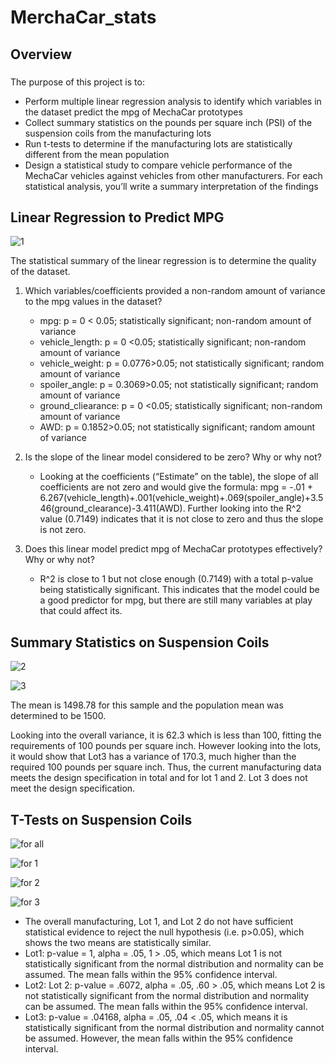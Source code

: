 # MerchaCar_stats
## Overview
###
The purpose of this project is to:
- Perform multiple linear regression analysis to identify which variables in the dataset predict the mpg of MechaCar prototypes
- Collect summary statistics on the pounds per square inch (PSI) of the suspension coils from the manufacturing lots
- Run t-tests to determine if the manufacturing lots are statistically different from the mean population
- Design a statistical study to compare vehicle performance of the MechaCar vehicles against vehicles from other manufacturers. For each statistical analysis, you’ll write a summary interpretation of the findings
## Linear Regression to Predict MPG

![1](https://user-images.githubusercontent.com/67567087/163654733-887147aa-1ec7-4269-ad34-b1f8fdd448b0.png)

The statistical summary of the linear regression is to determine the quality of the dataset. 

1) Which variables/coefficients provided a non-random amount of variance to the mpg values in the dataset?
    - mpg: p = 0 < 0.05; statistically significant; non-random amount of variance
    - vehicle_length: p = 0 <0.05; statistically significant; non-random amount of variance
    - vehicle_weight: p = 0.0776>0.05; not statistically significant; random amount of variance
    - spoiler_angle: p = 0.3069>0.05; not statistically significant; random amount of variance
    - ground_cliearance: p = 0 <0.05; statistically significant; non-random amount of variance
    - AWD: p = 0.1852>0.05; not statistically significant; random amount of variance

2) Is the slope of the linear model considered to be zero? Why or why not?
   - Looking at the coefficients (“Estimate” on the table), the slope of all coefficients are not zero and would give the formula: 
mpg = -.01 + 6.267(vehicle_length)+.001(vehicle_weight)+.069(spoiler_angle)+3.546(ground_clearance)-3.411(AWD). Further looking into the R^2 value (0.7149) indicates that it is not close to zero and thus the slope is not zero. 

3) Does this linear model predict mpg of MechaCar prototypes effectively? Why or why not?
    - R^2 is close to 1 but not close enough (0.7149) with a total p-value being statistically significant. This indicates that the model could be a good predictor for mpg, but there are still many variables at play that could affect its.

## Summary Statistics on Suspension Coils

![2](https://user-images.githubusercontent.com/67567087/163655029-65cee33e-a308-410a-9f32-7c2ed1f551ec.png)

![3](https://user-images.githubusercontent.com/67567087/163655035-e18bcd9f-5e65-44d9-8f9b-a7d3b034c838.png)

The mean is 1498.78 for this sample and the population mean was determined to be 1500.

Looking into the overall variance, it is 62.3 which is less than 100, fitting the requirements of 100 pounds per square inch. However looking into the lots, it would show that Lot3 has a variance of 170.3, much higher than the required 100 pounds per square inch. Thus, the current manufacturing data meets the design specification in total and for lot 1 and 2. Lot 3 does not meet the design specification.

## T-Tests on Suspension Coils

![for all](https://user-images.githubusercontent.com/67567087/163655100-279673c8-534e-4aa2-9289-f92fe6ce9613.png)

![for 1](https://user-images.githubusercontent.com/67567087/163655103-311506aa-75ed-4c5c-8942-95b42f0ab09e.png)

![for 2](https://user-images.githubusercontent.com/67567087/163655107-8a50ca80-0ba7-477f-a858-cca7b7cf89cd.png)

![for 3](https://user-images.githubusercontent.com/67567087/163655113-dd9470bd-0fed-49ac-95c0-870e5a7aa746.png)

- The overall manufacturing, Lot 1, and Lot 2 do not have sufficient statistical evidence to reject the null hypothesis (i.e. p>0.05), which shows the two means are statistically similar.
- Lot1: p-value = 1, alpha = .05, 1 > .05, which means Lot 1 is not statistically significant from the normal distribution and normality can be assumed. The mean falls within the 95% confidence interval.
- Lot2: Lot 2: p-value = .6072, alpha = .05, .60 > .05, which means Lot 2 is not statistically significant from the normal distribution and normality can be assumed. The mean falls within the 95% confidence interval.
- Lot3: p-value = .04168, alpha = .05, .04 < .05, which means it is statistically significant from the normal distribution and normality cannot be assumed. However, the mean falls within the 95% confidence interval.



